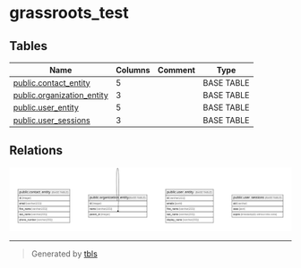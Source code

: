# grassroots_test

## Tables

| Name | Columns | Comment | Type |
| ---- | ------- | ------- | ---- |
| [public.contact_entity](public.contact_entity.md) | 5 |  | BASE TABLE |
| [public.organization_entity](public.organization_entity.md) | 3 |  | BASE TABLE |
| [public.user_entity](public.user_entity.md) | 5 |  | BASE TABLE |
| [public.user_sessions](public.user_sessions.md) | 3 |  | BASE TABLE |

## Relations

![er](schema.svg)

---

> Generated by [tbls](https://github.com/k1LoW/tbls)
